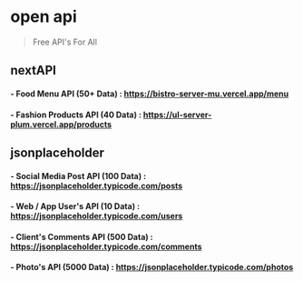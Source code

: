# open api
> Free API's For All

## nextAPI

#### - Food Menu API        (50+ Data)  : https://bistro-server-mu.vercel.app/menu
#### - Fashion Products API (40 Data)   : https://ul-server-plum.vercel.app/products

## jsonplaceholder
#### - Social Media Post API (100 Data) : https://jsonplaceholder.typicode.com/posts
#### - Web / App User's API  (10 Data)  : https://jsonplaceholder.typicode.com/users
#### - Client's Comments API (500 Data) : https://jsonplaceholder.typicode.com/comments
#### - Photo's API (5000 Data)          : https://jsonplaceholder.typicode.com/photos
